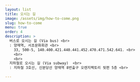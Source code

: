 ```yaml
---
layout: list
title: 오시는 길 
image: /assets/img/how-to-come.png
slug: how-to-come 
menu: true
order: 4
description: >
  버스로 오시는 길 (Via bus) <br>
  : 양재역, 서초문화회관 <br>
    33, 500-5, 140.400.421.440.441.452.470.471.542.641. <br>
    <br>
    <br>
  지하철로 오시는 길 (Via subway)  <br>
  : 지하철 3호선, 신분당선 양재역 8번출구 오렌지팩토리 뒷편 5층 <br>
  
---
```

